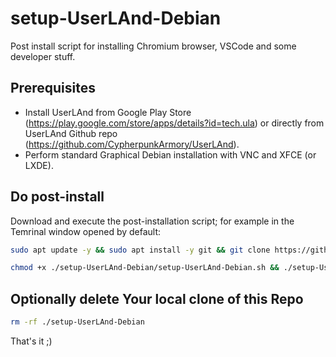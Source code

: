# setup-UserLAnd-Debian
Post install script for installing Chromium browser, VSCode and some developer stuff.

## Prerequisites
- Install UserLAnd from Google Play Store (https://play.google.com/store/apps/details?id=tech.ula) or directly from UserLAnd Github repo (https://github.com/CypherpunkArmory/UserLAnd).
- Perform standard Graphical Debian installation with VNC and XFCE (or LXDE).

## Do post-install
Download and execute the post-installation script; for example in the Temrinal window opened by default:

```bash
sudo apt update -y && sudo apt install -y git && git clone https://github.com/brian200508/setup-UserLAnd-Debian.git
```

```bash
chmod +x ./setup-UserLAnd-Debian/setup-UserLAnd-Debian.sh && ./setup-UserLAnd-Debian/setup-UserLAnd-Debian.sh
```

## Optionally delete Your local clone of this Repo
```bash
rm -rf ./setup-UserLAnd-Debian
```

That's it ;)
